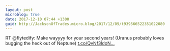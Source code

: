 ```yaml
---
layout: post
microblog: true
date: 2017-12-10 07:44 +1300
guid: http://JacksonOfTrades.micro.blog/2017/12/09/t939566522351022080.html
---
```

RT @flytedify: Make wayyyy for your second years!
(Uranus probably loves bugging the heck out of Neptune) [t.co/QvNf3ldoN...](https://t.co/QvNf3ldoNV)
